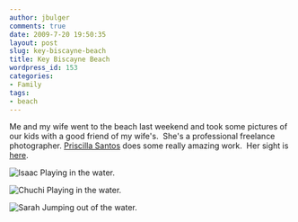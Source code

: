```yaml
---
author: jbulger
comments: true
date: 2009-7-20 19:50:35
layout: post
slug: key-biscayne-beach
title: Key Biscayne Beach
wordpress_id: 153
categories:
- Family
tags:
- beach
---
```


Me and my wife went to the beach last weekend and took some pictures of our kids with a good friend of my wife's.  She's a professional freelance photographer. [Priscilla Santos](http://www.facebook.com/profile.php?id=2031616) does some really amazing work.  Her sight is [here](http://lovesoamazing.wordpress.com/2009/07/21/the-bulger-kids-family/).<!-- more -->

![Isaac Playing in the water.](/img/posts/2009/07/isaac.jpg)

![Chuchi Playing in the water.](/img/posts/2009/07/chuchi.jpg)

![Sarah Jumping out of the water.](/img/posts/2009/07/sarah.jpg)